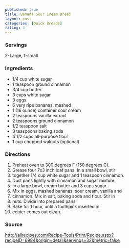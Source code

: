 ```yaml
---
published: true
title: Banana Sour Cream Bread
layout: post
categories: [Quick Breads]
rating: 4
---
```

### Servings
2-Large, 1-small

### Ingredients

- 1/4 cup white sugar
- 1 teaspoon ground cinnamon
- 3/4 cup butter
- 3 cups white sugar
- 3 eggs
- 6 very ripe bananas, mashed
- 1 (16 ounce) container sour cream
- 2 teaspoons vanilla extract
- 2 teaspoons ground cinnamon
- 1/2 teaspoon salt
- 3 teaspoons baking soda
- 4 1/2 cups all-purpose flour
- 1 cup chopped walnuts (optional)


### Directions
1. Preheat oven to 300 degrees F (150 degrees C).
2. Grease four 7x3 inch loaf pans. In a small bowl, stir
3. together 1/4 cup white sugar and 1 teaspoon cinnamon.
4. Dust pans lightly with cinnamon and sugar mixture.
5. In a large bowl, cream butter and 3 cups sugar.
6. Mix in eggs, mashed bananas, sour cream, vanilla and
7. cinnamon. Mix in salt, baking soda and flour. Stir in
8. nuts. Divide into prepared pans.
9. Bake for 1 hour, until a toothpick inserted in
10. center comes out clean.

### Source
<a href="http://allrecipes.com/Recipe-Tools/Print/Recipe.aspx?recipeID=6984&origin=detail&servings=32&metric=false" target="new">http://allrecipes.com/Recipe-Tools/Print/Recipe.aspx?recipeID=6984&origin=detail&servings=32&metric=false</a>
